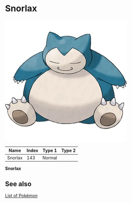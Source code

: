 # Snorlax


![Snorlax](images/143.png)

| **Name** | **Index** | **Type 1** | **Type 2** |
|----|----|----|----|
| Snorlax | 143 | Normal  |  |

**Snorlax** 

## See also

[List of Pokémon](../pokemon.md)
